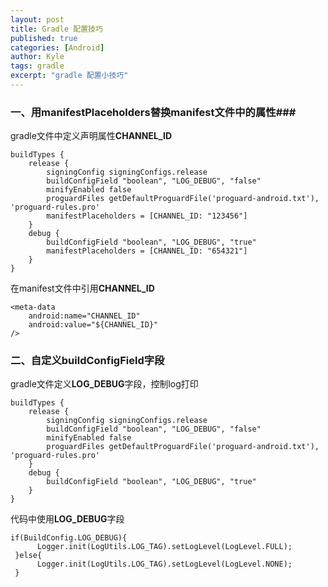 ```yaml
---
layout: post
title: Gradle 配置技巧
published: true
categories: [Android]
author: Kyle
tags: gradle
excerpt: "gradle 配置小技巧"
---
```



### 一、用manifestPlaceholders替换manifest文件中的属性###
gradle文件中定义声明属性**CHANNEL_ID**

	buildTypes {
        release {
            signingConfig signingConfigs.release
            buildConfigField "boolean", "LOG_DEBUG", "false"
            minifyEnabled false
            proguardFiles getDefaultProguardFile('proguard-android.txt'), 'proguard-rules.pro'
            manifestPlaceholders = [CHANNEL_ID: "123456"]
        }
        debug {
            buildConfigField "boolean", "LOG_DEBUG", "true"
            manifestPlaceholders = [CHANNEL_ID: "654321"]
        }
    }
	

在manifest文件中引用**CHANNEL_ID**

	<meta-data
		android:name="CHANNEL_ID"
        android:value="${CHANNEL_ID}"
    />

### 二、自定义buildConfigField字段 ###

gradle文件定义**LOG_DEBUG**字段，控制log打印


	buildTypes {
        release {
            signingConfig signingConfigs.release
            buildConfigField "boolean", "LOG_DEBUG", "false"
            minifyEnabled false
            proguardFiles getDefaultProguardFile('proguard-android.txt'), 'proguard-rules.pro'
        }
        debug {
            buildConfigField "boolean", "LOG_DEBUG", "true"
        }
    }

代码中使用**LOG_DEBUG**字段

	if(BuildConfig.LOG_DEBUG){
          Logger.init(LogUtils.LOG_TAG).setLogLevel(LogLevel.FULL);
     }else{
          Logger.init(LogUtils.LOG_TAG).setLogLevel(LogLevel.NONE);
     }

